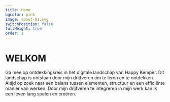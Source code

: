 ```yaml
---
title: Home
bgcolor: pink
image: about-01.svg
switchPosition: false
fullHeight: true
order: 1
---
```


# WELKOM

Ga mee op ontdekkingsreis in het digitale landschap van Happy Kemper. Dit landschap is ontstaan door mijn drijfveren om te leren en te ontdekken. Altijd op zoek naar een balans tussen elementen, structuur en een efficiënte manier van werken. Door mijn drijfveren te integreren in mijn werk kan ik een leven lang spelen en creëren.

